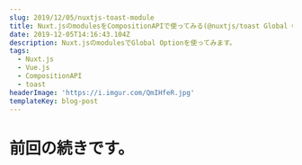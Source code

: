 ```yaml
---
slug: 2019/12/05/nuxtjs-toast-module
title: Nuxt.jsのmodulesをCompositionAPIで使ってみる(@nuxtjs/toast Global Option編)
date: 2019-12-05T14:16:43.104Z
description: Nuxt.jsのmodulesでGlobal Optionを使ってみます。
tags:
  - Nuxt.js
  - Vue.js
  - CompositionAPI
  - toast
headerImage: 'https://i.imgur.com/QmIHfeR.jpg'
templateKey: blog-post
---
```

# 前回の続きです。
